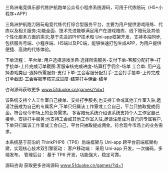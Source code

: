 三角洲电竞俱乐部代练护航跑单公众号小程序系统源码，可用于代练陪玩（H5+小程序+APP）

三角洲护航跑刀陪玩电竞代练代打综合型服务平台，主要为用户提供游戏陪练、代练以及相关服务;功能全面、技术先进能够满足用户在游戏陪练、线下陪玩及其他个性化服务方面的需求;基于先进的PHP技术和 Uni-app框架开发，支持多端同步,包括服务号端、小程序端、H5端以及PC端，能够快速打包生成APP，为用户提供便捷、高效的代练体验。

下单流程：
平台单: 用户选择游戏类目·选择所需服务-支付下单-客服分配打手-打手接单-上传完成订单截图.客服审核完成进度-结算打手佣金-结单
工会单: 用户选择游戏类目-选择所需服务-支付下单-工会客服分配打手-工会打手接单-上传完成订单截图-工会客服审核完成进度-结算打手佣金-结单

咨询源码获取更多
www.51duoke.cn/games/?id=1

该系统支持个人工作室自己接单、安排打手服务;也支持工会或其他工作室入驻,邀请注册成为自己的专属客户,下单只归属该工作室或工会自己，平台只抽取提成佣金。符合现今市场上的业务需求。
多客陪玩系统介绍该系统支持个人工作室自己接单、安排打手服务;也支持工会或其他工作室入驻,邀请注册成为自己的专属客户,下单只归属该工作室或工会自己，平台只抽取提成佣金。符合现今市场上的业务需求。



本系统基于前沿的 ThinkPHP6（TP6）后端框架与 Uni-app 跨平台前端框架构建，实现核心技术双引擎驱动：
客户移动端： 采用 Uni-app 开发，一次编码，多端发布。
管理后台： 基于 TP6 开发，功能强大，稳定可靠。

源码咨询
获取更多咨询源码
www.51duoke.cn/games/?id=1
